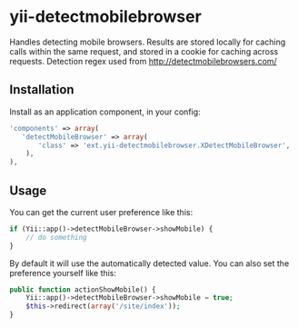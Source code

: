 yii-detectmobilebrowser
=======================

Handles detecting mobile browsers.
Results are stored locally for caching calls within the same request, and
stored in a cookie for caching across requests.
Detection regex used from http://detectmobilebrowsers.com/

## Installation

Install as an application component, in your config:

```php
'components' => array(
   'detectMobileBrowser' => array(
       'class' => 'ext.yii-detectmobilebrowser.XDetectMobileBrowser',
    ),
),
```

## Usage

You can get the current user preference like this:

```php
if (Yii::app()->detectMobileBrowser->showMobile) {
    // do something
}
```

By default it will use the automatically detected value.
You can also set the preference yourself like this:

```php
public function actionShowMobile() {
    Yii::app()->detectMobileBrowser->showMobile = true;
    $this->redirect(array('/site/index'));
}
```
